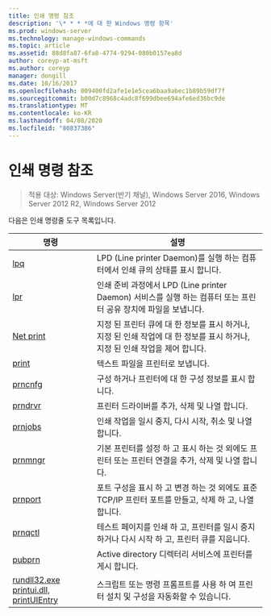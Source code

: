 ```yaml
---
title: 인쇄 명령 참조
description: '\* * * *에 대 한 Windows 명령 항목'
ms.prod: windows-server
ms.technology: manage-windows-commands
ms.topic: article
ms.assetid: 88d8fa87-6fa8-4774-9294-080b0157ea8d
author: coreyp-at-msft
ms.author: coreyp
manager: dongill
ms.date: 10/16/2017
ms.openlocfilehash: 009400fd2afe1e1e5cea6baa9abec1b89b59df7f
ms.sourcegitcommit: b00d7c8968c4adc8f699dbee694afe6ed36bc9de
ms.translationtype: MT
ms.contentlocale: ko-KR
ms.lasthandoff: 04/08/2020
ms.locfileid: "80837386"
---
```

# <a name="print-command-reference"></a>인쇄 명령 참조

>적용 대상: Windows Server(반기 채널), Windows Server 2016, Windows Server 2012 R2, Windows Server 2012

다음은 인쇄 명령줄 도구 목록입니다.

|                         명령                          |                                                                설명                                                                 |
|----------------------------------------------------------|--------------------------------------------------------------------------------------------------------------------------------------------|
|                       [lpq](lpq.md)                       |                           LPD (Line printer Daemon)를 실행 하는 컴퓨터에서 인쇄 큐의 상태를 표시 합니다.                            |
|                      [lpr](lpr.md)                       |      인쇄 준비 과정에서 LPD (Line printer Daemon) 서비스를 실행 하는 컴퓨터 또는 프린터 공유 장치에 파일을 보냅니다.       |
|                [Net print](net-print.md)                 | 지정 된 프린터 큐에 대 한 정보를 표시 하거나, 지정 된 인쇄 작업에 대 한 정보를 표시 하거나, 지정 된 인쇄 작업을 제어 합니다. |
|                    [print](print.md)                     |                                                      텍스트 파일을 프린터로 보냅니다.                                                       |
|                  [prncnfg](prncnfg.md)                   |                                     구성 하거나 프린터에 대 한 구성 정보를 표시 합니다.                                      |
|                  [prndrvr](prndrvr.md)                   |                                                 프린터 드라이버를 추가, 삭제 및 나열 합니다.                                                  |
|                  [prnjobs](prnjobs.md)                   |                                              인쇄 작업을 일시 중지, 다시 시작, 취소 및 나열 합니다.                                               |
|                  [prnmngr](prnmngr.md)                   |            기본 프린터를 설정 하 고 표시 하는 것 외에도 프린터 또는 프린터 연결을 추가, 삭제 및 나열 합니다.            |
|                  [prnport](prnport.md)                   |           포트 구성을 표시 하 고 변경 하는 것 외에도 표준 TCP/IP 프린터 포트를 만들고, 삭제 하 고, 나열 합니다.            |
|                  [prnqctl](prnqctl.md)                   |                                테스트 페이지를 인쇄 하 고, 프린터를 일시 중지 하거나 다시 시작 하 고, 프린터 큐를 지웁니다.                                |
|                   [pubprn](pubprn.md)                    |                                       Active directory 디렉터리 서비스에 프린터를 게시 합니다.                                       |
| [rundll32.exe printui.dll, printUIEntry](rundll32-printui.md) |                스크립트 또는 명령 프롬프트를 사용 하 여 프린터 설치 및 구성을 자동화할 수 있습니다.                 |

